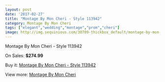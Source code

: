 ```yaml
---
layout: post
date: '2017-02-27'
title: "Montage By Mon Cheri - Style 113942"
category: Montage By Mon Cheri
tags: ["elegant","wedding","montage","prom","cheri"]
image: http://img.sequinious.com/30709-thickbox_default/montage-by-mon-cheri-style-113942.jpg
---
```

Montage By Mon Cheri - Style 113942

On Sales: **$274.99**
<a href="https://www.sequinious.com/montage-by-mon-cheri/7340-montage-by-mon-cheri-style-113942.html"><amp-img layout="responsive" width="600" height="600" src="//img.sequinious.com/30709-thickbox_default/montage-by-mon-cheri-style-113942.jpg" alt="Montage By Mon Cheri - Style 113942 0" /></a>
<a href="https://www.sequinious.com/montage-by-mon-cheri/7340-montage-by-mon-cheri-style-113942.html"><amp-img layout="responsive" width="600" height="600" src="//img.sequinious.com/30710-thickbox_default/montage-by-mon-cheri-style-113942.jpg" alt="Montage By Mon Cheri - Style 113942 1" /></a>

Buy it: [Montage By Mon Cheri - Style 113942](https://www.sequinious.com/montage-by-mon-cheri/7340-montage-by-mon-cheri-style-113942.html "Montage By Mon Cheri - Style 113942")

View more: [Montage By Mon Cheri](https://www.sequinious.com/63-montage-by-mon-cheri "Montage By Mon Cheri")